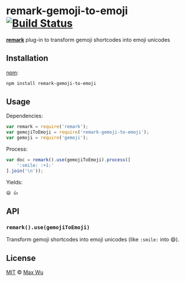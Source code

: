 # remark-gemoji-to-emoji [![Build Status][travis-badge]][travis]

[**remark**][remark] plug-in to transform gemoji shortcodes into emoji unicodes

## Installation

[npm][npm-install]:

```bash
npm install remark-gemoji-to-emoji
```

## Usage

Dependencies:

```javascript
var remark = require('remark');
var gemojiToEmoji = require('remark-gemoji-to-emoji');
var gemoji = require('gemoji');
```

Process:

```javascript
var doc = remark().use(gemojiToEmoji).process([
    ':smile: :+1:'
].join('\n'));
```

Yields:

```md
😄 👍
```

## API

### `remark().use(gemojiToEmoji)`

Transform gemoji shortcodes into emoji unicodes (like `:smile:` into 😄).

## License

[MIT][license] © [Max Wu][author]

<!-- Definitions -->

[travis-badge]: https://img.shields.io/travis/jackycute/remark-gemoji-to-emoji.svg

[travis]: https://travis-ci.org/jackycute/remark-gemoji-to-emoji

[npm-install]: https://docs.npmjs.com/cli/install

[license]: LICENSE

[author]: https://github.com/jackycute

[remark]: https://github.com/wooorm/remark
